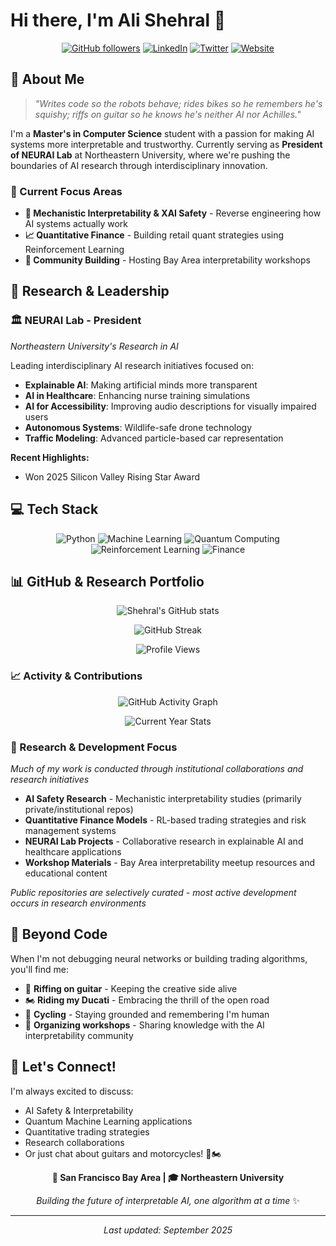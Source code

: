 # Hi there, I'm Ali Shehral 👋

<div align="center">
  
[![GitHub followers](https://img.shields.io/github/followers/shehral?label=Follow&style=social)](https://github.com/shehral)
[![LinkedIn](https://img.shields.io/badge/-LinkedIn-0077B5?style=flat&logo=linkedin&logoColor=white)](https://linkedin.com/in/shehral/)
[![Twitter](https://img.shields.io/badge/-Twitter-1DA1F2?style=flat&logo=twitter&logoColor=white)](https://x.com/shehral_)
[![Website](https://img.shields.io/badge/-Website-FF5722?style=flat&logo=google-chrome&logoColor=white)](https://www.shehral.com/)

</div>

## 🚀 About Me

> *"Writes code so the robots behave; rides bikes so he remembers he's squishy; riffs on guitar so he knows he's neither AI nor Achilles."*

I'm a **Master's in Computer Science** student with a passion for making AI systems more interpretable and trustworthy. Currently serving as **President of NEURAI Lab** at Northeastern University, where we're pushing the boundaries of AI research through interdisciplinary innovation.

### 🔬 Current Focus Areas
- **🧠 Mechanistic Interpretability & XAI Safety** - Reverse engineering how AI systems actually work
- **📈 Quantitative Finance** - Building retail quant strategies using Reinforcement Learning
- **🤝 Community Building** - Hosting Bay Area interpretability workshops

## 🎯 Research & Leadership

### 🏛️ NEURAI Lab - President
*Northeastern University's Research in AI*

Leading interdisciplinary AI research initiatives focused on:
- **Explainable AI**: Making artificial minds more transparent
- **AI in Healthcare**: Enhancing nurse training simulations 
- **AI for Accessibility**: Improving audio descriptions for visually impaired users
- **Autonomous Systems**: Wildlife-safe drone technology
- **Traffic Modeling**: Advanced particle-based car representation

**Recent Highlights:**
- Won 2025 Silicon Valley Rising Star Award


## 💻 Tech Stack

<div align="center">

![Python](https://img.shields.io/badge/-Python-3776AB?style=flat&logo=python&logoColor=white)
![Machine Learning](https://img.shields.io/badge/-Machine%20Learning-FF6F00?style=flat&logo=tensorflow&logoColor=white)
![Quantum Computing](https://img.shields.io/badge/-Quantum%20ML-673AB7?style=flat&logo=quantum&logoColor=white)
![Reinforcement Learning](https://img.shields.io/badge/-Reinforcement%20Learning-009688?style=flat&logo=openai&logoColor=white)
![Finance](https://img.shields.io/badge/-Quantitative%20Finance-2E7D32?style=flat&logo=trading-view&logoColor=white)

</div>

## 📊 GitHub & Research Portfolio

<div align="center">
  
![Shehral's GitHub stats](https://github-readme-stats.vercel.app/api?username=shehral&show_icons=true&theme=radical)

![GitHub Streak](https://streak-stats.demolab.com/?user=shehral&theme=radical)

![Profile Views](https://komarev.com/ghpvc/?username=shehral&color=blueviolet&style=flat)

</div>

### 📈 Activity & Contributions

<div align="center">

![GitHub Activity Graph](https://github-readme-activity-graph.vercel.app/graph?username=shehral&theme=redical)

![Current Year Stats](https://github-readme-stats.vercel.app/api?username=shehral&show_icons=true&theme=radical&hide_title=true&hide_rank=true&show=reviews,discussions_started,discussions_answered,prs_merged,prs_merged_percentage)

</div>

### 🔬 Research & Development Focus
*Much of my work is conducted through institutional collaborations and research initiatives*

- **AI Safety Research** - Mechanistic interpretability studies (primarily private/institutional repos)
- **Quantitative Finance Models** - RL-based trading strategies and risk management systems  
- **NEURAI Lab Projects** - Collaborative research in explainable AI and healthcare applications
- **Workshop Materials** - Bay Area interpretability meetup resources and educational content

*Public repositories are selectively curated - most active development occurs in research environments*

## 🎸 Beyond Code

When I'm not debugging neural networks or building trading algorithms, you'll find me:

- 🎸 **Riffing on guitar** - Keeping the creative side alive
- 🏍️ **Riding my Ducati** - Embracing the thrill of the open road
- 🚴 **Cycling** - Staying grounded and remembering I'm human
- 🤝 **Organizing workshops** - Sharing knowledge with the AI interpretability community

## 🌟 Let's Connect!

I'm always excited to discuss:
- AI Safety & Interpretability
- Quantum Machine Learning applications
- Quantitative trading strategies
- Research collaborations
- Or just chat about guitars and motorcycles! 🎸🏍️

<div align="center">

**📍 San Francisco Bay Area | 🎓 Northeastern University**

*Building the future of interpretable AI, one algorithm at a time* ✨

</div>

---

<div align="center">
  <i>Last updated: September 2025</i>
</div>
